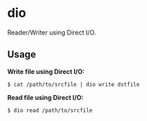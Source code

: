 # dio

Reader/Writer using Direct I/O.

## Usage

**Write file using Direct I/O:**

```console
$ cat /path/to/srcfile | dio write dstfile
```

**Read file using Direct I/O:**

```console
$ dio read /path/to/srcfile
```
